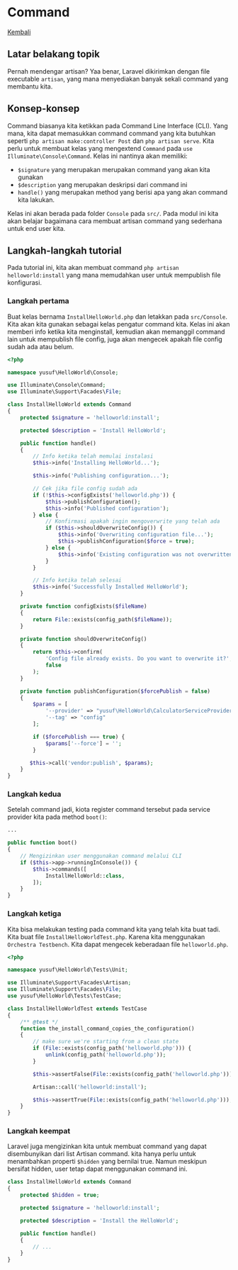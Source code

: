 # Command
[Kembali](readme.md)

## Latar belakang topik

Pernah mendengar artisan? Yaa benar, Laravel dikirimkan dengan file executable `artisan`, yang mana menyediakan banyak sekali command yang membantu kita.

## Konsep-konsep

Command biasanya kita ketikkan pada Command Line Interface (CLI). Yang mana, kita dapat memasukkan command command yang kita butuhkan seperti `php artisan make:controller Post` dan `php artisan serve`. Kita perlu untuk membuat kelas yang mengextend `Command` pada `use Illuminate\Console\Command`. Kelas ini nantinya akan memiliki:
- `$signature` yang merupakan merupakan command yang akan kita gunakan
- `$description` yang merupakan deskripsi dari command ini
- `handle()` yang merupakan method yang berisi apa yang akan command kita lakukan.

Kelas ini akan berada pada folder `Console` pada `src/`. Pada modul ini kita akan belajar bagaimana cara membuat artisan command yang sederhana untuk end user kita.

## Langkah-langkah tutorial
Pada tutorial ini, kita akan membuat command `php artisan helloworld:install` yang mana memudahkan user untuk mempublish file konfigurasi.

### Langkah pertama

Buat kelas bernama `InstallHelloWorld.php` dan letakkan pada `src/Console`. Kita akan kita gunakan sebagai kelas pengatur command kita. Kelas ini akan memberi info ketika kita menginstall, kemudian akan memanggil command lain untuk mempublish file config, juga akan mengecek apakah file config sudah ada atau belum.

```php
<?php

namespace yusuf\HelloWorld\Console;

use Illuminate\Console\Command;
use Illuminate\Support\Facades\File;

class InstallHelloWorld extends Command
{
    protected $signature = 'helloworld:install';

    protected $description = 'Install HelloWorld';

    public function handle()
    {
        // Info ketika telah memulai instalasi
        $this->info('Installing HelloWorld...');

        $this->info('Publishing configuration...');

        // Cek jika file config sudah ada
        if (!$this->configExists('helloworld.php')) {
            $this->publishConfiguration();
            $this->info('Published configuration');
        } else {
            // Konfirmasi apakah ingin mengoverwrite yang telah ada
            if ($this->shouldOverwriteConfig()) {
                $this->info('Overwriting configuration file...');
                $this->publishConfiguration($force = true);
            } else {
                $this->info('Existing configuration was not overwritten');
            }
        }

        // Info ketika telah selesai
        $this->info('Successfully Installed HelloWorld');
    }

    private function configExists($fileName)
    {
        return File::exists(config_path($fileName));
    }

    private function shouldOverwriteConfig()
    {
        return $this->confirm(
            'Config file already exists. Do you want to overwrite it?',
            false
        );
    }

    private function publishConfiguration($forcePublish = false)
    {
        $params = [
            '--provider' => "yusuf\HelloWorld\CalculatorServiceProvider",
            '--tag' => "config"
        ];

        if ($forcePublish === true) {
            $params['--force'] = '';
        }

       $this->call('vendor:publish', $params);
    }
}
```

### Langkah kedua

Setelah command jadi, kiota register command tersebut pada service provider kita pada method `boot()`:
```php
...

public function boot()
{
    // Mengizinkan user menggunakan command melalui CLI
    if ($this->app->runningInConsole()) {
        $this->commands([
            InstallHelloWorld::class,
        ]);
    }
}
```

### Langkah ketiga
Kita bisa melakukan testing pada command kita yang telah kita buat tadi. Kita buat file `InstallHelloWorldTest.php`. Karena kita menggunakan `Orchestra Testbench`. Kita dapat mengecek keberadaan file `helloworld.php`.

```php
<?php

namespace yusuf\HelloWorld\Tests\Unit;

use Illuminate\Support\Facades\Artisan;
use Illuminate\Support\Facades\File;
use yusuf\HelloWorld\Tests\TestCase;

class InstallHelloWorldTest extends TestCase
{
    /** @test */
    function the_install_command_copies_the_configuration()
    {
        // make sure we're starting from a clean state
        if (File::exists(config_path('helloworld.php'))) {
            unlink(config_path('helloworld.php'));
        }

        $this->assertFalse(File::exists(config_path('helloworld.php')));

        Artisan::call('helloworld:install');

        $this->assertTrue(File::exists(config_path('helloworld.php')));
    }
}
```

### Langkah keempat
Laravel juga mengizinkan kita untuk membuat command yang dapat disembunyikan dari list Artisan command. kita hanya perlu untuk menambahkan properti `$hidden` yang bernilai true. Namun meskipun bersifat hidden, user tetap dapat menggunakan command ini.

```php
class InstallHelloWorld extends Command
{
    protected $hidden = true;

    protected $signature = 'helloworld:install';

    protected $description = 'Install the HelloWorld';

    public function handle()
    {
        // ...
    }
}
```
